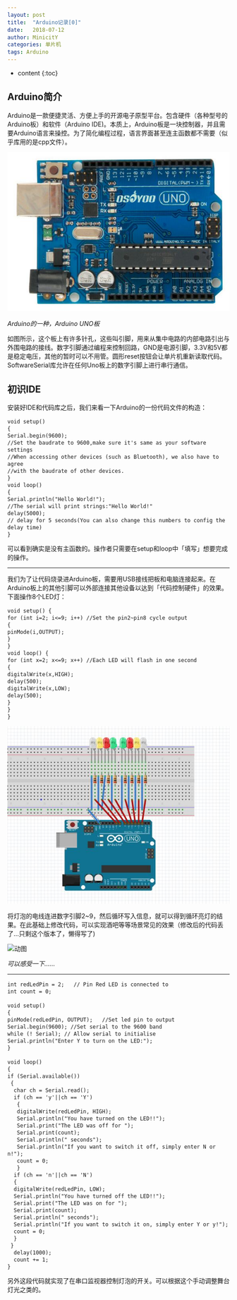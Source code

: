 ```yaml
---
layout: post
title:  "Arduino记录[0]"
date:   2018-07-12
author: MinicitY
categories: 单片机
tags: Arduino
---
```


* content
{:toc}

## **Arduino简介**

Arduino是一款便捷灵活、方便上手的开源电子原型平台。包含硬件（各种型号的Arduino板）和软件（Arduino IDE)。本质上，Arduino板是一块控制器，并且需要Arduino语言来操控。为了简化编程过程，语言界面甚至连主函数都不需要（似乎库用的是cpp文件）。

![](https://raw.githubusercontent.com/MinicitY/MyImg/master/UNO%E6%9D%BF.jpg)




_Arduino的一种，Arduino UNO板_

如图所示，这个板上有许多针孔，这些叫引脚，用来从集中电路的内部电路引出与外围电路的接线。数字引脚通过编程来控制回路，GND是电源引脚，3.3V和5V都是稳定电压，其他的暂时可以不用管。圆形reset按钮会让单片机重新读取代码。SoftwareSerial库允许在任何Uno板上的数字引脚上进行串行通信。

## **初识IDE**

安装好IDE和代码库之后，我们来看一下Arduino的一份代码文件的构造：

```
void setup() 
{ 
Serial.begin(9600);
//Set the baudrate to 9600,make sure it's same as your software settings 
//When accessing other devices (such as Bluetooth), we also have to agree 
//with the baudrate of other devices. 
} 
void loop() 
{ 
Serial.println("Hello World!");
//The serial will print strings:"Hello World!" 
delay(5000);
// delay for 5 seconds(You can also change this numbers to config the delay time) 
}
```

可以看到确实是没有主函数的。操作者只需要在setup和loop中「填写」想要完成的操作。

---

我们为了让代码烧录进Arduino板，需要用USB接线把板和电脑连接起来。在Arduino板上的其他引脚可以外部连接其他设备以达到「代码控制硬件」的效果。下面操作8个LED灯：

```
void setup() { 
for (int i=2; i<=9; i++) //Set the pin2~pin8 cycle output 
{
pinMode(i,OUTPUT);
}
}
void loop() { 
for (int x=2; x<=9; x++) //Each LED will flash in one second 
{
digitalWrite(x,HIGH); 
delay(500); 
digitalWrite(x,LOW); 
delay(500);
} 
} 
}
```

![](https://raw.githubusercontent.com/MinicitY/MyImg/master/LEDx8%E5%8E%9F%E7%90%86%E5%9B%BE.jpg)

将灯泡的电线连进数字引脚2~9，然后循环写入信息，就可以得到循环亮灯的结果。在此基础上修改代码，可以实现酒吧等等场景常见的效果（修改后的代码丢了...只剩这个版本了，懒得写了)

![动图](https://raw.githubusercontent.com/MinicitY/MyImg/master/LEDx8.gif)

_可以感受一下……_

---

```
int redLedPin = 2;   // Pin Red LED is connected to
int count = 0;

void setup() 
{
pinMode(redLedPin, OUTPUT);   //Set led pin to output
Serial.begin(9600); //Set serial to the 9600 band
while (! Serial); // Allow serial to initialise 
Serial.println("Enter Y to turn on the LED:");
}

void loop()
{
if (Serial.available())
 {
  char ch = Serial.read();
  if (ch == 'y'||ch == 'Y')
   {
   digitalWrite(redLedPin, HIGH);
   Serial.println("You have turned on the LED!!");
   Serial.print("The LED was off for ");
   Serial.print(count);
   Serial.println(" seconds");
   Serial.println("If you want to switch it off, simply enter N or n!");
   count = 0;
   }
  if (ch == 'n'||ch == 'N')
  {
  digitalWrite(redLedPin, LOW);
  Serial.println("You have turned off the LED!!");
  Serial.print("The LED was on for ");
  Serial.print(count);
  Serial.println(" seconds");
  Serial.println("If you want to switch it on, simply enter Y or y!");
  count = 0;
  }
 }
  delay(1000);
  count += 1;
}
```

另外这段代码就实现了在串口监视器控制灯泡的开关。可以根据这个手动调整舞台灯光之类的。